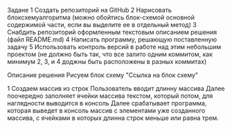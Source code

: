 Задане
1 Создать репозиторий на GitHub
2 Нарисовать блоксхемуалгоритма (можно обойтись блок-схемой основной содержимой части, если вы выделите ее в отдельный метод)
3 Снабдить репозиторий оформленным текстовым описанием решения (файл README.md)
4 Написать программу, решающую поставленную задачу
5 Использовать контроль версий в работе над этим небольшим проектом (не должно быть так, что все залито одним коммитом, как минимум 2, 3, и 4 доджны быть расположены в разных коммитах)

Описание решения
Рисуем блок схему "Ссылка на блок схему"

1 Создаем массив из строк
Пользователь вводит длинну массива
Далее поочередно заполняет ячейки массива текстом, который потом, для наглядности выводится в консоль
Далее срабатывает программа, которая выведет в консоль массив с элементами уже созданного массива, с ячейками в которых длинна строк меньше или равна трем.